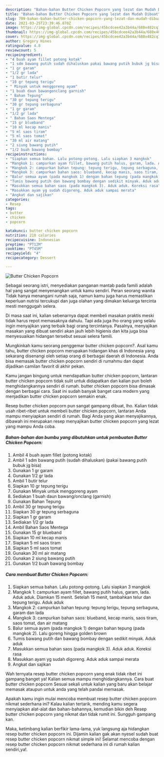 ```yaml
---
description: "Bahan-bahan Butter Chicken Popcorn yang lezat dan Mudah Dibuat"
title: "Bahan-bahan Butter Chicken Popcorn yang lezat dan Mudah Dibuat"
slug: 709-bahan-bahan-butter-chicken-popcorn-yang-lezat-dan-mudah-dibuat
date: 2021-03-25T23:39:46.870Z
image: https://img-global.cpcdn.com/recipes/45bcdcee42a3b44a/680x482cq70/butter-chicken-popcorn-foto-resep-utama.jpg
thumbnail: https://img-global.cpcdn.com/recipes/45bcdcee42a3b44a/680x482cq70/butter-chicken-popcorn-foto-resep-utama.jpg
cover: https://img-global.cpcdn.com/recipes/45bcdcee42a3b44a/680x482cq70/butter-chicken-popcorn-foto-resep-utama.jpg
author: Gregory Hines
ratingvalue: 4.8
reviewcount: 5
recipeingredient:
- "4 buah ayam fillet potong kotak"
- "1 sdm bawang putih sudah dihaluskan pakai bawang putih bubuk jg bisa"
- "1 gr garam"
- "1/2 gr lada"
- "1 butir telur"
- "10 gr tepung terigu"
- " Minyak untuk menggoreng ayam"
- "1 buah daun bawangonclang garnish"
- " Bahan Tepung"
- "30 gr tepung terigu"
- "30 gr tepung serbaguna"
- "1 gr garam"
- "1/2 gr lada"
- " Bahan Saos Mentega"
- "15 gr blueband"
- "10 ml kecap manis"
- "5 ml saos tiram"
- "5 ml saos tomat"
- "30 ml air matang"
- "2 siung bawang putih"
- "1/2 buah bawang bombay"
recipeinstructions:
- "Siapkan semua bahan. Lalu potong-potong. Lalu siapkan 3 mangkok"
- "Mangkok 1: campurkan ayam fillet, bawang putih halus, garam, lada. Aduk aduk. Diamkan 15 menit. Setelah 15 menit, tambahkan telur dan tepung terigu. Aduk aduk"
- "Mangkok 2: campurkan bahan tepung: tepung terigu, tepung serbaguna, garam dan lada"
- "Mangkok 3: campurkan bahan saos: blueband, kecap manis, saos tiram, saos tomat, dan air matang"
- "Balur semua ayam (pada mangkok 1) dengan bahan tepung (pada mangkok 2). Lalu goreng hingga golden brown"
- "Tumis bawang putih dan bawang bombay dengan sedikit minyak. Aduk aduk"
- "Masukkan semua bahan saos (pada mangkok 3). Aduk aduk. Koreksi rasa"
- "Masukkan ayam yg sudah digoreng. Aduk aduk sampai merata"
- "Angkat dan sajikan"
categories:
- Resep
tags:
- butter
- chicken
- popcorn

katakunci: butter chicken popcorn 
nutrition: 210 calories
recipecuisine: Indonesian
preptime: "PT12M"
cooktime: "PT45M"
recipeyield: "4"
recipecategory: Dessert

---
```



![Butter Chicken Popcorn](https://img-global.cpcdn.com/recipes/45bcdcee42a3b44a/680x482cq70/butter-chicken-popcorn-foto-resep-utama.jpg)

Sebagai seorang istri, menyediakan panganan mantab pada famili adalah hal yang sangat menyenangkan untuk kamu sendiri. Peran seorang  wanita Tidak hanya menangani rumah saja, namun kamu juga harus memastikan keperluan nutrisi tercukupi dan juga olahan yang dimakan keluarga tercinta mesti menggugah selera.

Di masa  saat ini, kalian sebenarnya dapat membeli masakan praktis meski tidak harus repot memasaknya dahulu. Tapi ada juga lho orang yang selalu ingin menyajikan yang terbaik bagi orang tercintanya. Pasalnya, menyajikan masakan yang dibuat sendiri akan jauh lebih higienis dan kita juga bisa menyesuaikan hidangan tersebut sesuai selera famili. 



Mungkinkah kamu seorang penggemar butter chicken popcorn?. Asal kamu tahu, butter chicken popcorn merupakan hidangan khas di Indonesia yang sekarang disenangi oleh setiap orang di berbagai daerah di Indonesia. Anda bisa memasak butter chicken popcorn sendiri di rumahmu dan dapat dijadikan camilan favorit di akhir pekan.

Kamu jangan bingung untuk mendapatkan butter chicken popcorn, lantaran butter chicken popcorn tidak sulit untuk didapatkan dan kalian pun boleh menghidangkannya sendiri di rumah. butter chicken popcorn bisa dimasak dengan berbagai cara. Saat ini sudah banyak banget cara modern yang menjadikan butter chicken popcorn semakin enak.

Resep butter chicken popcorn pun sangat gampang dibuat, lho. Kalian tidak usah ribet-ribet untuk membeli butter chicken popcorn, lantaran Anda mampu menyiapkan sendiri di rumah. Bagi Anda yang akan menyajikannya, dibawah ini merupakan resep menyajikan butter chicken popcorn yang lezat yang mampu Anda coba.

<!--inarticleads1-->

##### Bahan-bahan dan bumbu yang dibutuhkan untuk pembuatan Butter Chicken Popcorn:

1. Ambil 4 buah ayam fillet (potong kotak)
1. Ambil 1 sdm bawang putih (sudah dihaluskan) (pakai bawang putih bubuk jg bisa)
1. Gunakan 1 gr garam
1. Gunakan 1/2 gr lada
1. Ambil 1 butir telur
1. Siapkan 10 gr tepung terigu
1. Gunakan  Minyak untuk menggoreng ayam
1. Sediakan 1 buah daun bawang/onclang (garnish)
1. Gunakan  Bahan Tepung
1. Ambil 30 gr tepung terigu
1. Siapkan 30 gr tepung serbaguna
1. Siapkan 1 gr garam
1. Sediakan 1/2 gr lada
1. Ambil  Bahan Saos Mentega
1. Gunakan 15 gr blueband
1. Siapkan 10 ml kecap manis
1. Siapkan 5 ml saos tiram
1. Siapkan 5 ml saos tomat
1. Gunakan 30 ml air matang
1. Gunakan 2 siung bawang putih
1. Gunakan 1/2 buah bawang bombay




<!--inarticleads2-->

##### Cara membuat Butter Chicken Popcorn:

1. Siapkan semua bahan. Lalu potong-potong. Lalu siapkan 3 mangkok
1. Mangkok 1: campurkan ayam fillet, bawang putih halus, garam, lada. Aduk aduk. Diamkan 15 menit. Setelah 15 menit, tambahkan telur dan tepung terigu. Aduk aduk
1. Mangkok 2: campurkan bahan tepung: tepung terigu, tepung serbaguna, garam dan lada
1. Mangkok 3: campurkan bahan saos: blueband, kecap manis, saos tiram, saos tomat, dan air matang
1. Balur semua ayam (pada mangkok 1) dengan bahan tepung (pada mangkok 2). Lalu goreng hingga golden brown
1. Tumis bawang putih dan bawang bombay dengan sedikit minyak. Aduk aduk
1. Masukkan semua bahan saos (pada mangkok 3). Aduk aduk. Koreksi rasa
1. Masukkan ayam yg sudah digoreng. Aduk aduk sampai merata
1. Angkat dan sajikan




Wah ternyata resep butter chicken popcorn yang enak tidak ribet ini gampang banget ya! Kalian semua mampu menghidangkannya. Cara buat butter chicken popcorn Sesuai sekali untuk kalian yang baru akan belajar memasak ataupun untuk anda yang telah pandai memasak.

Apakah kamu ingin mulai mencoba membuat resep butter chicken popcorn nikmat sederhana ini? Kalau kalian tertarik, mending kamu segera menyiapkan alat-alat dan bahan-bahannya, kemudian bikin deh Resep butter chicken popcorn yang nikmat dan tidak rumit ini. Sungguh gampang kan. 

Maka, ketimbang kalian berfikir lama-lama, yuk langsung aja hidangkan resep butter chicken popcorn ini. Dijamin kalian gak akan nyesel sudah buat resep butter chicken popcorn nikmat simple ini! Selamat mencoba dengan resep butter chicken popcorn nikmat sederhana ini di rumah kalian sendiri,ya!.

